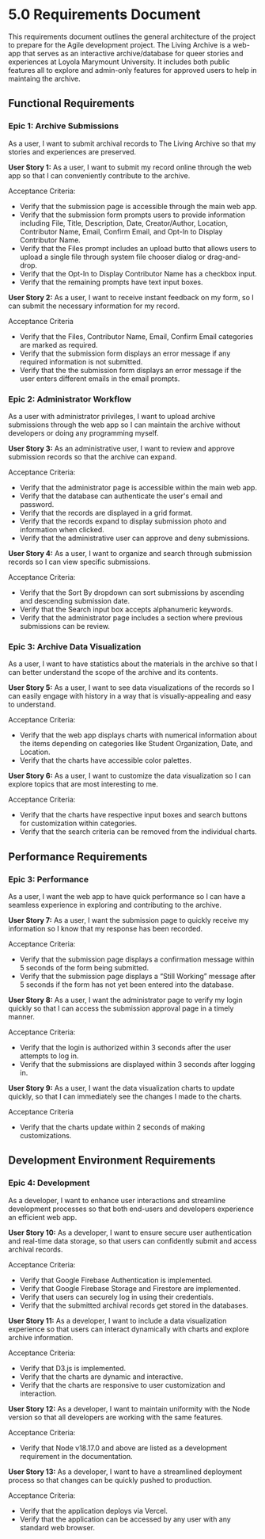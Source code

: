 # 5.0 Requirements Document

This requirements document outlines the general architecture of the project to prepare for the Agile development project. The Living Archive is a web-app that serves as an interactive archive/database for queer stories and experiences at Loyola Marymount University. It includes both public features all to explore and admin-only features for approved users to help in maintaing the archive.

## Functional Requirements

### Epic 1: Archive Submissions

As a user, I want to submit archival records to The Living Archive so that my stories and experiences are preserved.

**User Story 1:** As a user, I want to submit my record online through the web app so that I can conveniently contribute to the archive.

Acceptance Criteria:

- Verify that the submission page is accessible through the main web app.
- Verify that the submission form prompts users to provide information including File, Title, Description, Date, Creator/Author, Location, Contributor Name, Email, Confirm Email, and Opt-In to Display Contributor Name.
- Verify that the Files prompt includes an upload butto that allows users to upload a single file through system file chooser dialog or drag-and-drop.
- Verify that the Opt-In to Display Contributor Name has a checkbox input.
- Verify that the remaining prompts have text input boxes.

**User Story 2:** As a user, I want to receive instant feedback on my form, so I can submit the necessary information for my record.

Acceptance Criteria

- Verify that the Files, Contributor Name, Email, Confirm Email categories are marked as required.
- Verify that the submission form displays an error message if any required information is not submitted.
- Verify that the the submission form displays an error message if the user enters different emails in the email prompts.

### Epic 2: Administrator Workflow

As a user with administrator privileges, I want to upload archive submissions through the web app so I can maintain the archive without developers or doing any programming myself.

**User Story 3:** As an administrative user, I want to review and approve submission records so that the archive can expand.

Acceptance Criteria:

- Verify that the administrator page is accessible within the main web app.
- Verify that the database can authenticate the user's email and password.
- Verify that the records are displayed in a grid format.
- Verify that the records expand to display submission photo and information when clicked.
- Verify that the administrative user can approve and deny submissions.

**User Story 4:** As a user, I want to organize and search through submission records so I can view specific submissions.

Acceptance Criteria:

- Verify that the Sort By dropdown can sort submissions by ascending and descending submission date.
- Verify that the Search input box accepts alphanumeric keywords.
- Verify that the administrator page includes a section where previous submissions can be review.

### Epic 3: Archive Data Visualization

As a user, I want to have statistics about the materials in the archive so that I can better understand the scope of the archive and its contents.

**User Story 5:** As a user, I want to see data visualizations of the records so I can easily engage with history in a way that is visually-appealing and easy to understand.

Acceptance Criteria:

- Verify that the web app displays charts with numerical information about the items depending on categories like Student Organization, Date, and Location.
- Verify that the charts have accessible color palettes.

**User Story 6:** As a user, I want to customize the data visualization so I can explore topics that are most interesting to me.

Acceptance Criteria:

- Verify that the charts have respective input boxes and search buttons for customization within categories.
- Verify that the search criteria can be removed from the individual charts.

## Performance Requirements

### Epic 3: Performance

As a user, I want the web app to have quick performance so I can have a seamless experience in exploring and contributing to the archive.

**User Story 7:** As a user, I want the submission page to quickly receive my information so I know that my response has been recorded.

Acceptance Criteria:

- Verify that the submission page displays a confirmation message within 5 seconds of the form being submitted.
- Verify that the submission page displays a “Still Working” message after 5 seconds if the form has not yet been entered into the database.

**User Story 8:** As a user, I want the administrator page to verify my login quickly so that I can access the submission approval page in a timely manner.

Acceptance Criteria:

- Verify that the login is authorized within 3 seconds after the user attempts to log in.
- Verify that the submissions are displayed within 3 seconds after logging in.

**User Story 9:** As a user, I want the data visualization charts to update quickly, so that I can immediately see the changes I made to the charts.

Acceptance Criteria

- Verify that the charts update within 2 seconds of making customizations.

## Development Environment Requirements

### Epic 4: Development

As a developer, I want to enhance user interactions and streamline development processes so that both end-users and developers experience an efficient web app.

**User Story 10:** As a developer, I want to ensure secure user authentication and real-time data storage, so that users can confidently submit and access archival records.

Acceptance Criteria:

- Verify that Google Firebase Authentication is implemented.
- Verify that Google Firebase Storage and Firestore are implemented.
- Verify that users can securely log in using their credentials.
- Verify that the submitted archival records get stored in the databases.

**User Story 11:** As a developer, I want to include a data visualization experience so that users can interact dynamically with charts and explore archive information.

Acceptance Criteria:

- Verify that D3.js is implemented.
- Verify that the charts are dynamic and interactive.
- Verify that the charts are responsive to user customization and interaction.

**User Story 12:** As a developer, I want to maintain uniformity with the Node version so that all developers are working with the same features.

Acceptance Criteria:

- Verify that Node v18.17.0 and above are listed as a development requirement in the documentation.

**User Story 13:** As a developer, I want to have a streamlined deployment process so that changes can be quickly pushed to production.

Acceptance Criteria:

- Verify that the application deploys via Vercel.
- Verify that the application can be accessed by any user with any standard web browser.
